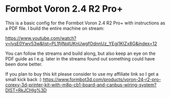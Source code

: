 # Formbot Voron 2.4 R2 Pro+

This is a basic config for the Formbot Voron 2.4 R2 Pro+ with instructions as a PDF file. I build the entire machine on stream:

https://www.youtube.com/watch?v=lysE0Ywv53w&list=PL1fjlNqlUKnUwgfOdnnUz_YEgj1KIZx8G&index=12

You can follow the streams and build along, but also keep an eye on the PDF guide as I e.g. later in the streams found out something could have been done better.


If you plan to buy this kit please consider to use my affiliate link so I get a small kick back :) 
https://www.formbot3d.com/products/voron-24-r2-pro-corexy-3d-printer-kit-with-m8p-cb1-board-and-canbus-wiring-system?DIST=RkJCHlg%3D